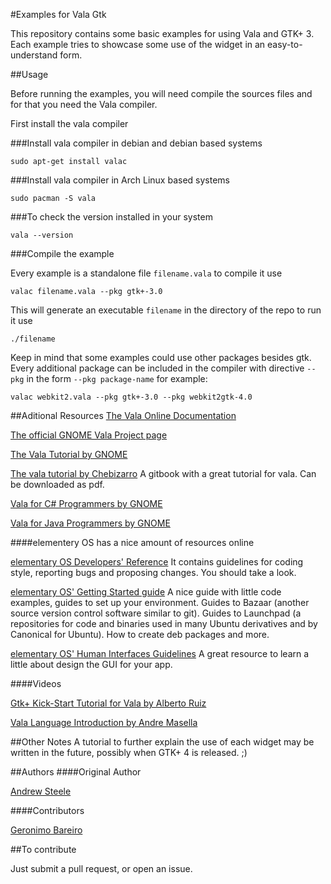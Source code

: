 #Examples for Vala Gtk

This repository contains some basic examples for using Vala and GTK+ 3.
Each example tries to showcase some use of the widget in an easy-to-understand form.

##Usage

Before running the examples, you will need compile the sources files and for that
you need the Vala compiler.

First install the vala compiler

###Install vala compiler in debian and debian based systems

```
sudo apt-get install valac
```

###Install vala compiler in Arch Linux based systems

```
sudo pacman -S vala
```

###To check the version installed in your system

```
vala --version
```

###Compile the example

Every example is a standalone file `filename.vala` to compile it use

```
valac filename.vala --pkg gtk+-3.0
```

This will generate an executable `filename` in the directory of the repo to run it use

```
./filename
```

Keep in mind that some examples could use other packages besides gtk. Every additional
package can be included in the compiler with directive `--pkg` in the form
`--pkg package-name` for example:

```
valac webkit2.vala --pkg gtk+-3.0 --pkg webkit2gtk-4.0
```

##Aditional Resources
[The Vala Online Documentation](https://valadoc.org)

[The official GNOME Vala Project page](https://wiki.gnome.org/Projects/Vala)

[The Vala Tutorial by GNOME](https://wiki.gnome.org/Projects/Vala/Tutorial)

[The vala tutorial by Chebizarro](https://www.gitbook.com/book/chebizarro/the-vala-tutorial/details)
A gitbook with a great tutorial for vala. Can be downloaded as pdf.

[Vala for C# Programmers by GNOME](https://wiki.gnome.org/Projects/Vala/ValaForCSharpProgrammers)

[Vala for Java Programmers by GNOME](https://wiki.gnome.org/Projects/Vala/ValaForJavaProgrammers)

####elementery OS has a nice amount of resources online

[elementary OS Developers' Reference](https://elementary.io/docs/code/reference)
It contains guidelines for coding style, reporting bugs and proposing changes. You should take a look.

[elementary OS' Getting Started guide](https://elementary.io/docs/code/getting-started)
A nice guide with little code examples, guides to set up your environment. Guides
to Bazaar (another source version control software similar to git). Guides to
Launchpad (a repositories for code and binaries used in many Ubuntu derivatives
and by Canonical for Ubuntu). How to create deb packages and more.

[elementary OS' Human Interfaces Guidelines](https://elementary.io/docs/human-interface-guidelines)
A great resource to learn a little about design the GUI for your app.

####Videos

[Gtk+ Kick-Start Tutorial for Vala by Alberto Ruiz](https://vimeo.com/9617309)

[Vala Language Introduction by Andre Masella](https://www.youtube.com/watch?v=Eqa38B0GV6U)

##Other Notes
A tutorial to further explain the use of each widget may be written in the future, possibly when GTK+ 4 is released. ;)

##Authors
####Original Author

[Andrew Steele](https://github.com/steeleyuk)

####Contributors

[Geronimo Bareiro](https://github.com/gerito1)

##To contribute

Just submit a pull request, or open an issue.
